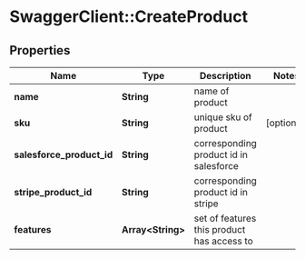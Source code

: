 # SwaggerClient::CreateProduct

## Properties
Name | Type | Description | Notes
------------ | ------------- | ------------- | -------------
**name** | **String** | name of product | 
**sku** | **String** | unique sku of product | [optional] 
**salesforce_product_id** | **String** | corresponding product id in salesforce | 
**stripe_product_id** | **String** | corresponding product id in stripe | 
**features** | **Array&lt;String&gt;** | set of features this product has access to | 



